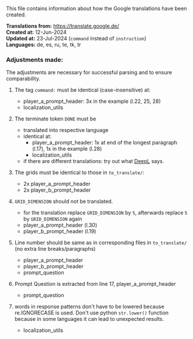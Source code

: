This file contains information about how the Google translations have been created.

**Translations from:** https://translate.google.de/  
**Created at:** 12-Jun-2024  
**Updated at:** 23-Jul-2024 (`command` instead of `instruction`)  
**Languages:** de, es, ru, te, tk, tr

### Adjustments made:

The adjustments are necessary for successful parsing and to ensure comparability.

1. The tag `command:` must be identical (case-insensitive) at:
   - player_a_prompt_header: 3x in the example (l.22, 25, 28)
   - localization_utils

1. The terminate token `DONE` must be
   - translated into respective language
   - identical at:
     - player_a_prompt_header: 1x at end of the longest paragraph (l.17), 1x in the example (l.28)
     - localization_utils
   - if there are different translations: try out what [DeepL](https://www.deepl.com/de/translator) says.

1. The grids must be identical to those in `to_translate/`:
   - 2x player_a_prompt_header
   - 2x player_b_prompt_header

1. `GRID_DIMENSION` should not be translated.
   - for the translation replace `GRID_DIMENSION` by `5`, afterwards replace `5` by `GRID_DIMENSION` again
   - player_a_prompt_header (l.30)
   - player_b_prompt_header (l.19)

1. Line number should be same as in corresponding files in `to_translate/` (no extra line breaks/paragraphs)
   - player_a_prompt_header
   - player_b_prompt_header
   - prompt_question

1. Prompt Question is extracted from line 17, player_a_prompt_header
   - prompt_question

1. words in response patterns don't have to be lowered because re.IGNORECASE is used. Don't use python `str.lower()` function because in some languages it can lead to unexpected results.
   - localization_utils

